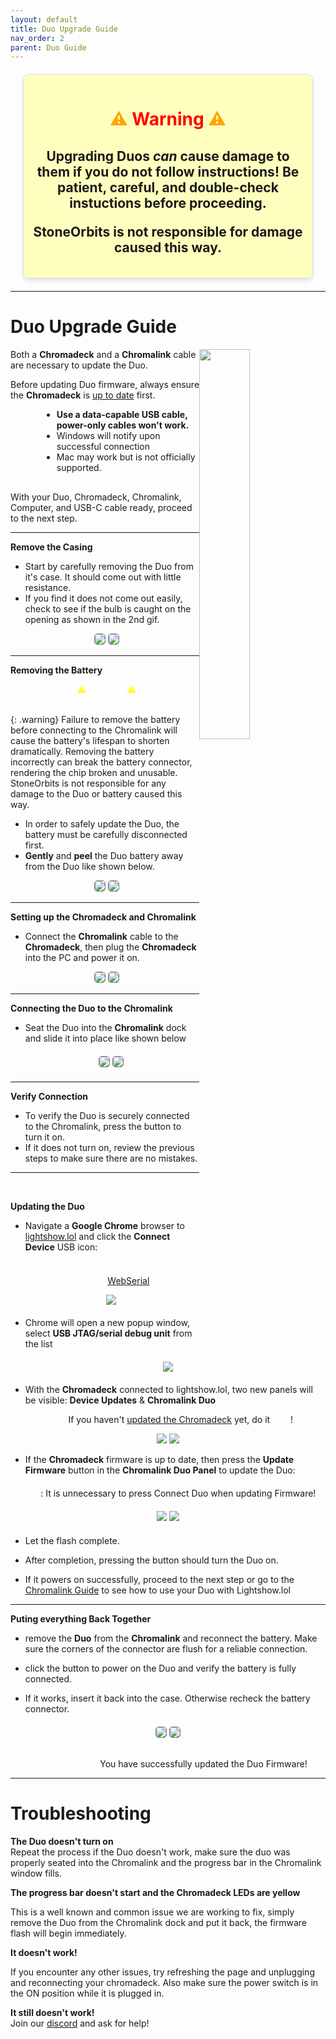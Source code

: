 ```yaml
---
layout: default
title: Duo Upgrade Guide
nav_order: 2
parent: Duo Guide
---
```

<style>
.warning-box {
   background-color: rgba(255,255,0,.25);
   border: 1px solid #ddd;
   border-radius: 8px;
   padding: 15px;
   margin: 20px 0;
   box-shadow: 0 4px 6px rgba(0, 0, 0, 0.1);
}
.info-box strong {
   color: #0056b3;
}
</style>

<div class= warning-box style="text-align: center; margin: 20px">
  <h1 style="color:orange;">⚠ <b style="color:red;">Warning</b> ⚠<br></h1>
  <h2>Upgrading Duos <i>can</i> cause damage to them if you do not follow instructions!  
  Be patient, careful, and double-check instuctions before proceeding. 
  
  StoneOrbits is not responsible for damage caused this way.</h2>
</div>

---

# Duo Upgrade Guide

<img src="assets/images/duo-logo-square-512.png" style="max-width: 250px; width: 40%; float: right; margin-bottom: 20px">

Both a **Chromadeck** and a **Chromalink** cable are necessary to update the Duo.

Before updating Duo firmware, always ensure the **Chromadeck** is [up to date](chromadeck_upgrade_guide.html)
 first.
<div style="margin-left: 50px; margin-right: 50px; margin-bottom: 30px;" markdown="1">

- **Use a data-capable USB cable, power-only cables won't work.**
- Windows will notify upon successful connection
- Mac may work but is not officially supported.
</div>

With your Duo, Chromadeck, Chromalink, Computer, and USB-C cable ready, proceed to the next step.

---

**Remove the Casing**

 - Start by carefully removing the Duo from it's case. It should come out with little resistance.
 - If you find it does not come out easily, check to see if the bulb is caught on the opening as shown in the 2nd gif.

<div style="text-align: center; margin: 5px">
  <img style="max-width:260px;border-radius:5px;border:1px solid gray;" src="assets/images/duo-case-removal.gif">
  <img style="max-width:260px;border-radius:5px;border:1px solid gray;" src="assets/images/duo-case-removal-2.gif">
</div>

---

**Removing the Battery**


<div style="text-align: center; margin: 5px">
  <p style="color:white;"><span style="color:yellow;">⚠</span> <b>Warning</b> <span style="color:yellow;">⚠</span><br>
  <strong>This is a potentially dangeous step!</strong></p>
</div>

{: .warning}
Failure to remove the battery before connecting to the Chromalink will cause the battery's lifespan to shorten dramatically. 
Removing the battery incorrectly can break the battery connector, rendering the chip broken and unusable. 
StoneOrbits is not responsible for any damage to the Duo or battery caused this way.


- In order to safely update the Duo, the battery must be carefully disconnected first. 
- **Gently** and **peel** the Duo battery away from the Duo like shown below.
<div style="text-align: center; margin: 5px">  
  <img style="max-width:260px;border-radius:5px;border:1px solid gray;" src="assets/images/battery-removal-1.gif">
  <img style="max-width:260px;border-radius:5px;border:1px solid gray;" src="assets/images/battery-removal-2.gif">
</div>

---

**Setting up the Chromadeck and Chromalink**
 - Connect the **Chromalink** cable to the **Chromadeck**, then plug the **Chromadeck** into the PC and power it on.
<div style="text-align: center; margin: 5px">
  <img style="max-width:260px;border-radius:5px;border:1px solid gray;" src="assets/images/connect-chromalink.gif">
  <img style="max-width:260px;border-radius:5px;border:1px solid gray;" src="assets/images/connect-chromadeck.gif">
</div>

---

**Connecting the Duo to the Chromalink**
 - Seat the Duo into the **Chromalink** dock and slide it into place like shown below

<div style="text-align: center; margin: 20px">
  <img style="max-width:260px;border-radius:5px;border:1px solid gray;" src="assets/images/insert-dock-1.gif">
  <img style="max-width:260px;border-radius:5px;border:1px solid gray;" src="assets/images/insert-dock-2.gif">
</div>

---

**Verify Connection**

 - To verify the Duo is securely connected to the Chromalink, press the button to turn it on.
 - If it does not turn on, review the previous steps to make sure there are no mistakes.
 --- 

 &nbsp;

**Updating the Duo**

 - Navigate a **Google Chrome** browser to [lightshow.lol](https://lightshow.lol) and click the **Connect Device** USB icon:

<div style="text-align: center; margin: 20px">
  <p style="color:white;"><b>Note:</b>
  Other browsers may work if they support <a href="https://developer.mozilla.org/en-US/docs/Web/API/Web_Serial_API#browser_compatibility">WebSerial</a></p>
  <img src="assets/images/connect-device.png">
</div>

 - Chrome will open a new popup window, select **USB JTAG/serial debug unit** from the list

<div style="text-align: center; margin: 20px">
  <img src="assets/images/connect-chromadeck-serialport.png">
</div>

 - With the **Chromadeck** connected to lightshow.lol, two new panels will be visible: **Device Updates** & **Chromalink Duo**

 <div style="text-align: center; margin: 5px">
  <b style="color:white;">Note: </b> If you haven't <a href="chromadeck_upgrade_guide.html">updated the Chromadeck</a> yet, do it <b style="color:white;">now</b>!</p>
 
  <img style="max-width:280px;" src="assets/images/lightshow-lol-chromadeck-update-done.png">
  <img style="max-width:260px;max-height:190px;" src="assets/images/lightshow-lol-chromalink-duo-basic.png">
</div>
 
- If the **Chromadeck** firmware is up to date, then press the **Update Firmware** button in the **Chromalink Duo Panel** to update the Duo:

<div style="text-align: center; margin-top: 20px;">
  <p><b style="color: white;">Note</b>: It is unnecessary to press Connect Duo when updating Firmware!</p>
</div>
<div style="text-align: center; margin: 20px">
  <img style="max-width:260px;" src="assets/images/update-firmware-ui.png">
  <img style="max-width:260px;" src="assets/images/update-firmware-ui-progress.png">
</div>

 - Let the flash complete.

 - After completion, pressing the button should turn the Duo on.

 - If it powers on successfully, proceed to the next step or go to the [Chromalink Guide](chromalink_guide.html) to see how to use your Duo with Lightshow.lol
 
 ---

 **Puting everything Back Together**

- remove the **Duo** from the **Chromalink** and reconnect the battery. Make sure the corners of the connector are flush for a reliable connection.
- click the button to power on the Duo and verify the battery is fully connected.

- If it works, insert it back into the case. Otherwise recheck the battery connector.

<div style="text-align: center; margin: 20px">
  <img style="max-width:260px;border-radius:5px;border:1px solid gray;" src="assets/images/duo-battery-connect.gif">
  <img style="max-width:260px;border-radius:5px;border:1px solid gray;" src="assets/images/duo-case-insertion.gif">
</div>

<div style="text-align: center; margin-top: 30px;">
  <p><b style="color: white;">Congratulations</b> You have successfully updated the Duo Firmware!</p>
</div>

---

# Troubleshooting

**The Duo doesn't turn on**  
Repeat the process if the Duo doesn't work, make sure the duo was properly seated into the Chromalink and the progress bar in the Chromalink window fills.

**The progress bar doesn't start and the Chromadeck LEDs are yellow**  

This is a well known and common issue we are working to fix, simply remove the Duo from the Chromalink dock and put it back, the firmware flash will begin immediately.

**It doesn't work!**  

If you encounter any other issues, try refreshing the page and unplugging and reconnecting your chromadeck. Also make sure the power switch is in the ON position while it is plugged in.

**It still doesn't work!**  
Join our [discord](https://discord.gg/4R9at8S8Sn) and ask for help!